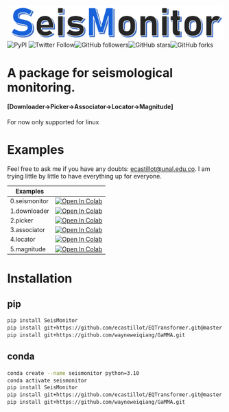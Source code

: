 ![seismonitor](docs/figures/seismonitor.PNG)   
![PyPI](https://img.shields.io/pypi/v/SeisMonitor?style=plastic)
![Twitter Follow](https://img.shields.io/twitter/follow/manuavid?style=social)![GitHub followers](https://img.shields.io/github/followers/ecastillot?style=social)![GitHub stars](https://img.shields.io/github/stars/ecastillot/SeisMonitor?style=social)![GitHub forks](https://img.shields.io/github/forks/ecastillot/SeisMonitor?style=social)  
# A package for seismological monitoring.
#### [Downloader->Picker->Associator->Locator->Magnitude]
For now only supported for linux


# Examples

Feel free to ask me if you have any doubts: ecastillot@unal.edu.co. I am trying little by little to have everything up for everyone.

| Examples |  |
|---|---|
| 0.seismonitor| [![Open In Colab](https://colab.research.google.com/assets/colab-badge.svg)](https://colab.research.google.com/github/ecastillot/SeisMonitor/blob/master/examples/monitor.ipynb) |
| 1.downloader| [![Open In Colab](https://colab.research.google.com/assets/colab-badge.svg)](https://colab.research.google.com/github/ecastillot/SeisMonitor/blob/master/examples/1.downloader.ipynb) |
| 2.picker| [![Open In Colab](https://colab.research.google.com/assets/colab-badge.svg)](https://colab.research.google.com/github/ecastillot/SeisMonitor/blob/master/examples/2.picker.ipynb) |
| 3.associator| [![Open In Colab](https://colab.research.google.com/assets/colab-badge.svg)](https://colab.research.google.com/github/ecastillot/SeisMonitor/blob/master/examples/3.associator.ipynb) |
| 4.locator| [![Open In Colab](https://colab.research.google.com/assets/colab-badge.svg)](https://colab.research.google.com/github/ecastillot/SeisMonitor/blob/master/examples/4.locator.ipynb) | 
| 5.magnitude| [![Open In Colab](https://colab.research.google.com/assets/colab-badge.svg)](https://colab.research.google.com/github/ecastillot/SeisMonitor/blob/master/examples/5.magnitude.ipynb) | 
 


# Installation

## pip
```bash
pip install SeisMonitor
pip install git+https://github.com/ecastillot/EQTransformer.git@master
pip install git+https://github.com/wayneweiqiang/GaMMA.git
```
## conda
```bash
conda create --name seismonitor python=3.10
conda activate seismonitor
pip install SeisMonitor
pip install git+https://github.com/ecastillot/EQTransformer.git@master
pip install git+https://github.com/wayneweiqiang/GaMMA.git
```





<!-- | Examples |  |
|---|---|
| 1.downloader| [![Open In Colab](https://colab.research.google.com/assets/colab-badge.svg)](https://colab.research.google.com/github/ecastillot/SeisMonitor/blob/master/examples/1.downloader.ipynb) |
| 2.picker| [![Open In Colab](https://colab.research.google.com/assets/colab-badge.svg)](https://colab.research.google.com/github/ecastillot/SeisMonitor/blob/master/examples/2.picker.ipynb) |
| 3.associator| [![Open In Colab](https://colab.research.google.com/assets/colab-badge.svg)](https://colab.research.google.com/github/ecastillot/SeisMonitor/blob/master/examples/3.associator.ipynb) |
| 4.locator| [![Open In Colab](https://colab.research.google.com/assets/colab-badge.svg)](https://colab.research.google.com/github/ecastillot/SeisMonitor/blob/master/examples/4.locator.ipynb) | -->

